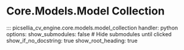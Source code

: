# Core.Models.Model Collection

::: picsellia_cv_engine.core.models.model_collection
    handler: python
    options:
        show_submodules: false  # Hide submodules until clicked
        show_if_no_docstring: true
        show_root_heading: true
